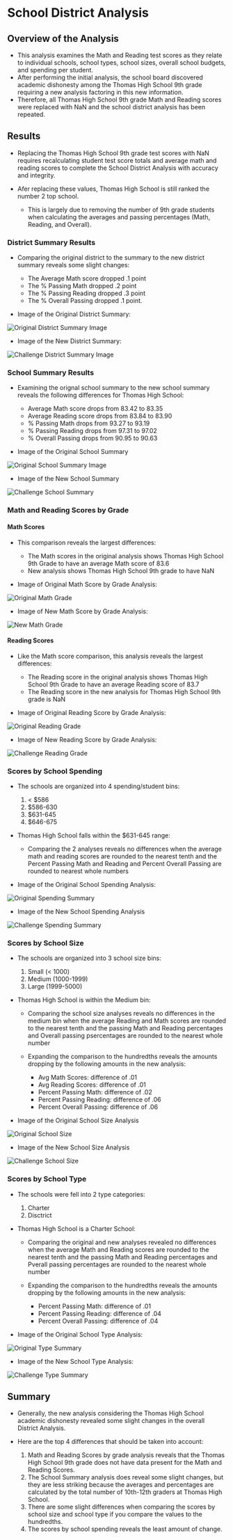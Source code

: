 # School District Analysis

## Overview of the Analysis

- This analysis examines the Math and Reading test scores as they relate to individual schools, school types, school sizes, overall school budgets, and spending per student.
- After performing the initial analysis, the school board discovered academic dishonesty among the Thomas High School 9th grade requiring a new analysis factoring in this new information. 
- Therefore, all Thomas High School 9th grade Math and Reading scores were replaced with NaN and the school district analysis has been repeated. 

## Results

- Replacing the Thomas High School 9th grade test scores with NaN requires recalculating student test score totals and average math and reading scores to complete the School District Analysis with accuracy and integrity. 

- Afer replacing these values, Thomas High School is still ranked the number 2 top school.
    - This is largely due to removing the number of 9th grade students when calculating the averages and passing percentages (Math, Reading, and Overall).

### District Summary Results

- Comparing the original district to the summary to the new district summary reveals some slight changes:
    - The Average Math score dropped .1 point
    - The % Passing Math dropped .2 point
    - The % Passing Reading dropped .3 point
    - The % Overall Passing dropped .1 point.

- Image of the Original District Summary:

![Original District Summary Image](Resources/README_images/district_summary_original.png)

- Image of the New District Summary:

![Challenge District Summary Image](Resources/README_images/district_summary_challenge.png)

### School Summary Results

- Examining the orignal school summary to the new school summary reveals the following differences for Thomas High School:
    - Average Math score drops from 83.42 to 83.35
    - Average Reading score drops from 83.84 to 83.90
    - % Passing Math drops from 93.27 to 93.19
    - % Passing Reading drops from 97.31 to 97.02
    - % Overall Passing drops from 90.95 to 90.63

- Image of the Original School Summary

![Original School Summary Image](Resources/README_images/school_summary_original.png)

- Image of the New School Summary

![Challenge School Summary](Resources/README_images/school_summary_challenge.png)

### Math and Reading Scores by Grade

#### Math Scores
- This comparison reveals the largest differences:
    - The Math scores in the original analysis shows Thomas High School 9th Grade to have an average Math score of 83.6
    - New analysis shows Thomas High School 9th grade to have NaN

- Image of Original Math Score by Grade Analysis:

![Original Math Grade](Resources/README_images/math_grade_original.png)

- Image of New Math Score by Grade Analysis:

![New Math Grade](Resources/README_images/math_grade_challenge.png)

#### Reading Scores

- Like the Math score comparison, this analysis reveals the largest differences:
    - The Reading score in the original analysis shows Thomas High School 9th Grade to have an average Reading score of 83.7
    - The Reading score in the new analysis for Thomas High School 9th grade is NaN

- Image of Original Reading Score by Grade Analysis:

![Original Reading Grade](Resources/README_images/reading_grade_original.png)

- Image of New Reading Score by Grade Analysis:

![Challenge Reading Grade](Resources/README_images/reading_grade_challenge.png)

### Scores by School Spending

- The schools are organized into 4 spending/student bins:
    1. < $586
    2. $586-630
    3. $631-645
    4. $646-675

- Thomas High School falls within the $631-645 range:
    - Comparing the 2 analyses reveals no differences when the average math and reading scores are rounded to the nearest tenth and the Percent Passing Math and Reading and Percent Overall Passing are rounded to nearest whole numbers

- Image of the Original School Spending Analysis:

![Original Spending Summary](Resources/README_images/spending_summary_original.png)

- Image of the New School Spending Analysis

![Challenge Spending Summary](Resources/README_images/spending_summary_challenge.png)

### Scores by School Size

- The schools are organized into 3 school size bins:
    1. Small (< 1000)
    2. Medium (1000-1999)
    3. Large (1999-5000)

- Thomas High School is within the Medium bin:
    - Comparing the school size analyses reveals no differences in the medium bin when the average Reading and Math scores are rounded to the nearest tenth and the passing Math and Reading percentages and Overall passing psercentages are rounded to the nearest whole number

    - Expanding the comparison to the hundredths reveals the amounts dropping by the following amounts in the new analysis:
        - Avg Math Scores: difference of .01
        - Avg Reading Scores: difference of .01
        - Percent Passing Math: difference of .02
        - Percent Passing Reading: difference of .06
        - Percent Overall Passing: difference of .06

- Image of the Original School Size Analysis

![Original School Size](Resources/README_images/size_summary_original.png)

- Image of the New School Size Analysis

![Challenge School Size](Resources/README_images/size_summary_challenge.png)

### Scores by School Type

- The schools were fell into 2 type categories: 
    1. Charter
    2. Disctrict

- Thomas High School is a Charter School:
    - Comparing the original and new analyses revealed no differences when the average Math and Reading scores are rounded to the nearest tenth and the passing Math and Reading percentages and Pverall passing percentages are rounded to the nearest whole number

    - Expanding the comparison to the hundredths reveals the amounts dropping by the following amounts in the new analysis:
        - Percent Passing Math: difference of .01
        - Percent Passing Reading: difference of .04
        - Percent Overall Passing: difference of .04

- Image of the Original School Type Analysis:

![Original Type Summary](Resources/README_images/type_summary_original.png)

- Image of the New School Type Analysis:

![Challenge Type Summary](Resources/README_images/type_summary_challenge.png)

## Summary

- Generally, the new analysis considering the Thomas High School academic dishonesty revealed some slight changes in the overall District Analysis. 

- Here are the top 4 differences that should be taken into account:
    1. Math and Reading Scores by grade analysis reveals that the Thomas High School 9th grade does not have data present for the Math and Reading Scores.
    2. The School Summary analysis does reveal some slight changes, but they are less striking because the averages and percentages are calculated by the total number of 10th-12th graders at Thomas High School.
    3. There are some slight differences when comparing the scores by school size and school type if you compare the values to the hundredths. 
    4. The scores by school spending reveals the least amount of change.
